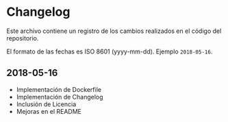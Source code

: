 # Changelog

Este archivo contiene un registro de los cambios
realizados en el código del repositorio.

El formato de las fechas es ISO 8601 (yyyy-mm-dd).
Ejemplo `2018-05-16`.

## 2018-05-16

- Implementación de Dockerfile
- Implementación de Changelog
- Inclusión de Licencia
- Mejoras en el README